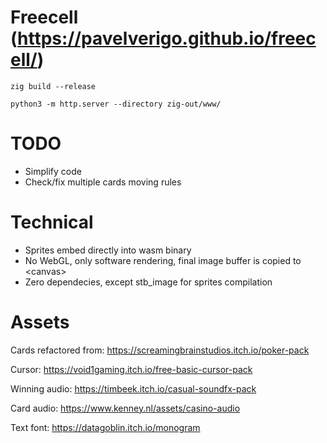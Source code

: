 # Freecell (https://pavelverigo.github.io/freecell/)

```
zig build --release
```

```
python3 -m http.server --directory zig-out/www/
```

# TODO

- Simplify code
- Check/fix multiple cards moving rules

# Technical

- Sprites embed directly into wasm binary
- No WebGL, only software rendering, final image buffer is copied to &lt;canvas&gt;
- Zero dependecies, except stb_image for sprites compilation

# Assets

Cards refactored from: https://screamingbrainstudios.itch.io/poker-pack

Cursor: https://void1gaming.itch.io/free-basic-cursor-pack

Winning audio: https://timbeek.itch.io/casual-soundfx-pack

Card audio: https://www.kenney.nl/assets/casino-audio

Text font: https://datagoblin.itch.io/monogram
